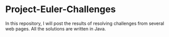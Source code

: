 # Project-Euler-Challenges
In this repository, I will post the results of resolving challenges from several web pages.
All the solutions are written in Java.
